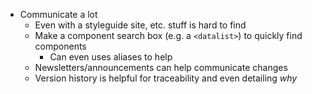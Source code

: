 - Communicate a lot
  - Even with a styleguide site, etc. stuff is hard to find
  - Make a component search box (e.g. a `<datalist>`) to quickly find components
    - Can even uses aliases to help
  - Newsletters/announcements can help communicate changes
  - Version history is helpful for traceability and even detailing _why_
